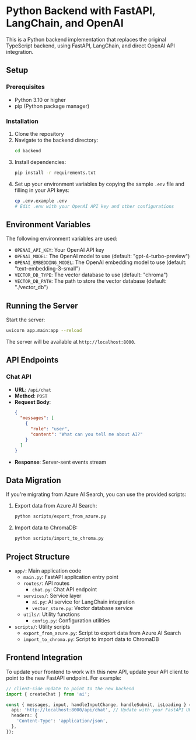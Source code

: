 # Python Backend with FastAPI, LangChain, and OpenAI

This is a Python backend implementation that replaces the original TypeScript backend, using FastAPI, LangChain, and direct OpenAI API integration.

## Setup

### Prerequisites

- Python 3.10 or higher
- pip (Python package manager)

### Installation

1. Clone the repository
2. Navigate to the backend directory:
   ```bash
   cd backend
   ```
3. Install dependencies:
   ```bash
   pip install -r requirements.txt
   ```
4. Set up your environment variables by copying the sample `.env` file and filling in your API keys:
   ```bash
   cp .env.example .env
   # Edit .env with your OpenAI API key and other configurations
   ```

## Environment Variables

The following environment variables are used:

- `OPENAI_API_KEY`: Your OpenAI API key
- `OPENAI_MODEL`: The OpenAI model to use (default: "gpt-4-turbo-preview")
- `OPENAI_EMBEDDING_MODEL`: The OpenAI embedding model to use (default: "text-embedding-3-small")
- `VECTOR_DB_TYPE`: The vector database to use (default: "chroma")
- `VECTOR_DB_PATH`: The path to store the vector database (default: "./vector_db")

## Running the Server

Start the server:

```bash
uvicorn app.main:app --reload
```

The server will be available at `http://localhost:8000`.

## API Endpoints

### Chat API

- **URL**: `/api/chat`
- **Method**: `POST`
- **Request Body**:
  ```json
  {
    "messages": [
      {
        "role": "user",
        "content": "What can you tell me about AI?"
      }
    ]
  }
  ```
- **Response**: Server-sent events stream

## Data Migration

If you're migrating from Azure AI Search, you can use the provided scripts:

1. Export data from Azure AI Search:
   ```bash
   python scripts/export_from_azure.py
   ```

2. Import data to ChromaDB:
   ```bash
   python scripts/import_to_chroma.py
   ```

## Project Structure

- `app/`: Main application code
  - `main.py`: FastAPI application entry point
  - `routes/`: API routes
    - `chat.py`: Chat API endpoint
  - `services/`: Service layer
    - `ai.py`: AI service for LangChain integration
    - `vector_store.py`: Vector database service
  - `utils/`: Utility functions
    - `config.py`: Configuration utilities
- `scripts/`: Utility scripts
  - `export_from_azure.py`: Script to export data from Azure AI Search
  - `import_to_chroma.py`: Script to import data to ChromaDB

## Frontend Integration

To update your frontend to work with this new API, update your API client to point to the new FastAPI endpoint. For example:

```typescript
// client-side update to point to the new backend
import { createChat } from 'ai';

const { messages, input, handleInputChange, handleSubmit, isLoading } = createChat({
  api: 'http://localhost:8000/api/chat', // Update with your FastAPI URL
  headers: {
    'Content-Type': 'application/json',
  },
});
``` 